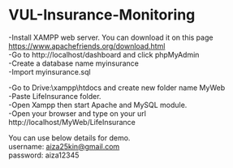 # VUL-Insurance-Monitoring

-Install XAMPP web server. You can download it on this page https://www.apachefriends.org/download.html<br>
-Go to http://localhost/dashboard and click phpMyAdmin<br>
-Create a database name myinsurance<br>
-Import myinsurance.sql<br>

-Go to Drive:\xampp\htdocs and create new folder name MyWeb<br>
-Paste LifeInsurance folder.<br>
-Open Xampp then start Apache and MySQL module.<br>
-Open your browser and type on your url http://localhost/MyWeb/LifeInsurance <br>

You can use below details for demo.<br>
username: aiza25kin@gmail.com<br>
password: aiza12345<br>
